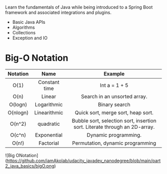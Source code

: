 Learn the fundamentals of Java while being introduced to a Spring Boot framework and associated integrations and plugins.


* Basic Java APIs
* Algorithms
* Collections
* Exception and IO

# Big-O Notation
| Notation | Name   | Example   |
| :---:    | :---:  | :---:     |
|    O(1)  | Constant time  | Int a = 1 + 5   |
| O(n)     | Linear         | Search in an unsorted array. |
| O(logn)  | Logarithmic    | Binary search  |
| O(nlogn) | Linearithmic   | Quick sort, merge sort, heap sort. |
| O(n^2)   | quadratic      | Bubble sort, selection sort, insertion sort. Literate through an 2D-array. |
| O(c^n)   | Exponential    | Dynamic programming. |
| O(n!)    | Factorial      | Permutation, dynamic programming |

![Big ONotation] (https://github.com/iamAkolab/udacity_javadev_nanodegree/blob/main/part2_java_basics/bigO.png)

